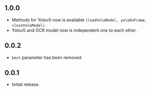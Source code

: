 ## 1.0.0
* Methods  for Yolov5 now is available `(loadYoloModel, yoloOnFrame, closeYoloModel)`.
* Yolov5 and OCR model now is independent one to each other.

## 0.0.2
* `best` parameter has been removed

## 0.0.1
* Initial release.

